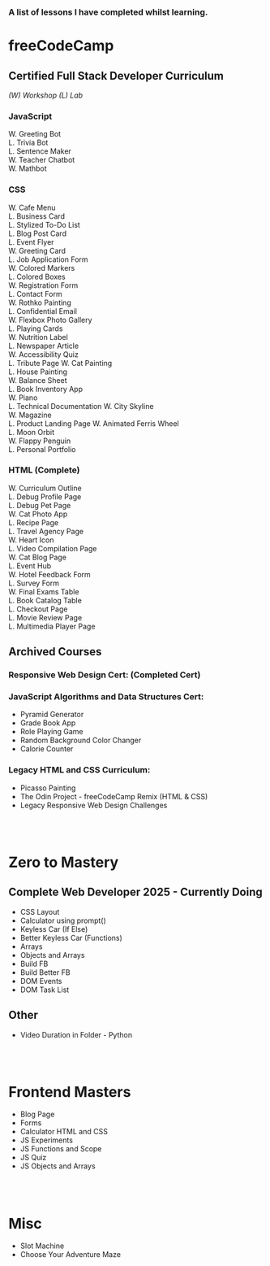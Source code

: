 ### A list of lessons I have completed whilst learning.

# freeCodeCamp

## Certified Full Stack Developer Curriculum

_(W) Workshop (L) Lab_

### JavaScript

W. Greeting Bot  
L. Trivia Bot  
L. Sentence Maker  
W. Teacher Chatbot  
W. Mathbot  


### CSS
W. Cafe Menu  
L. Business Card  
L. Stylized To-Do List  
L. Blog Post Card  
L. Event Flyer  
W. Greeting Card  
L. Job Application Form  
W. Colored Markers  
L. Colored Boxes  
W. Registration Form  
L. Contact Form  
W. Rothko Painting  
L. Confidential Email  
W. Flexbox Photo Gallery  
L. Playing Cards  
W. Nutrition Label  
L. Newspaper Article  
W. Accessibility Quiz  
L. Tribute Page
W. Cat Painting  
L. House Painting  
W. Balance Sheet  
L. Book Inventory App  
W. Piano  
L. Technical Documentation
W. City Skyline  
W. Magazine  
L. Product Landing Page
W. Animated Ferris Wheel  
L. Moon Orbit  
W. Flappy Penguin  
L. Personal Portfolio


### HTML (Complete)

W. Curriculum Outline  
L. Debug Profile Page  
L. Debug Pet Page  
W. Cat Photo App  
L. Recipe Page  
L. Travel Agency Page  
W. Heart Icon  
L. Video Compilation Page  
W. Cat Blog Page  
L. Event Hub  
W. Hotel Feedback Form  
L. Survey Form  
W. Final Exams Table  
L. Book Catalog Table  
L. Checkout Page  
L. Movie Review Page  
L. Multimedia Player Page  


## Archived Courses

### Responsive Web Design Cert: (Completed Cert)

### JavaScript Algorithms and Data Structures Cert:

- Pyramid Generator
- Grade Book App
- Role Playing Game
- Random Background Color Changer
- Calorie Counter

### Legacy HTML and CSS Curriculum:

- Picasso Painting
- The Odin Project - freeCodeCamp Remix (HTML & CSS)
- Legacy Responsive Web Design Challenges  
<br>
<br>

# Zero to Mastery

## Complete Web Developer 2025 - Currently Doing

- CSS Layout
- Calculator using prompt()
- Keyless Car (If Else)
- Better Keyless Car (Functions)
- Arrays
- Objects and Arrays
- Build FB
- Build Better FB
- DOM Events
- DOM Task List

## Other

- Video Duration in Folder - Python  
<br>
<br>

# Frontend Masters

- Blog Page
- Forms
- Calculator HTML and CSS
- JS Experiments
- JS Functions and Scope
- JS Quiz
- JS Objects and Arrays

<br>
<br>

# Misc

- Slot Machine
- Choose Your Adventure Maze
